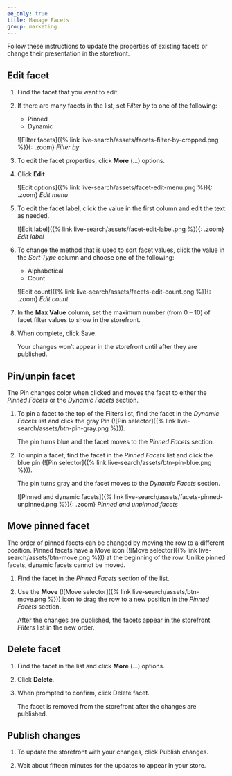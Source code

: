 ```yaml
---
ee_only: true
title: Manage Facets
group: marketing
---
```


Follow these instructions to update the properties of existing facets or change their presentation in the storefront.

## Edit facet

1. Find the facet that you want to edit.

1. If there are many facets in the list, set _Filter by_ to one of the following:

     - Pinned
     - Dynamic

     ![Filter facets]({% link live-search/assets/facets-filter-by-cropped.png %}){: .zoom}
     _Filter by_

1. To edit the facet properties, click **More** (...) options.

1. Click **Edit**

     ![Edit options]({% link live-search/assets/facet-edit-menu.png %}){: .zoom}
     _Edit menu_

1. To edit the facet label, click the value in the first column and edit the text as needed.

     ![Edit label]({% link live-search/assets/facet-edit-label.png %}){: .zoom}
     _Edit label_

1. To change the method that is used to sort facet values, click the value in the _Sort Type_ column and choose one of the following:

     - Alphabetical
     - Count

     ![Edit count]({% link live-search/assets/facets-edit-count.png %}){: .zoom}
     _Edit count_

1. In the **Max Value** column, set the maximum number (from 0 – 10) of facet filter values to show in the storefront.

1. When complete, click <span class="btn">Save</span>.

     Your changes won’t appear in the storefront until after they are published.

## Pin/unpin facet

The Pin changes color when clicked and moves the facet to either the _Pinned Facets_ or the _Dynamic Facets_ section.

1. To pin a facet to the top of the Filters list, find the facet in the _Dynamic Facets_ list and click the gray Pin (![Pin selector]({% link live-search/assets/btn-pin-gray.png %})).

     The pin turns blue and the facet moves to the _Pinned Facets_ section.

1. To unpin a facet, find the facet in the _Pinned Facets_ list and click the blue pin (![Pin selector]({% link live-search/assets/btn-pin-blue.png %})).

     The pin turns gray and the facet moves to the _Dynamic Facets_ section.

     ![Pinned and dynamic facets]({% link live-search/assets/facets-pinned-unpinned.png %}){: .zoom}
     _Pinned and unpinned facets_

## Move pinned facet

The order of pinned facets can be changed by moving the row to a different position. Pinned facets have a Move icon (![Move selector]({% link live-search/assets/btn-move.png %})) at the beginning of the row. Unlike pinned facets, dynamic facets cannot be moved.

1. Find the facet in the _Pinned Facets_ section of the list.

1. Use the **Move** (![Move selector]({% link live-search/assets/btn-move.png %})) icon to drag the row to a new position in the _Pinned Facets_ section.

     After the changes are published, the facets appear in the storefront _Filters_ list in the new order.

## Delete facet

1. Find the facet in the list and click **More** (...) options.

1. Click **Delete**.

1. When prompted to confirm, click <span class="btn">Delete facet</span>.

     The facet is removed from the storefront after the changes are published.

## Publish changes

1. To update the storefront with your changes, click <span class="btn">Publish changes</span>.

1. Wait about fifteen minutes for the updates to appear in your store.
